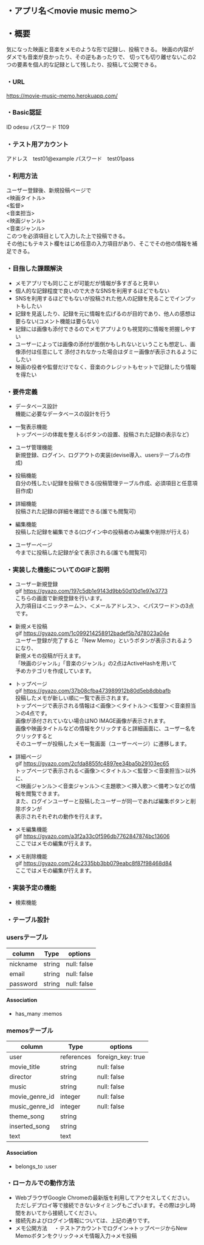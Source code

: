 ## ・アプリ名＜movie music memo＞

## ・概要

 気になった映画と音楽をメモのような形で記録し、投稿できる。
 映画の内容がダメでも音楽が良かったり、その逆もあったりで、
 切っても切り離せないこの2つの要素を個人的な記録として残したり、投稿して公開できる。
 

### ・URL
https://movie-music-memo.herokuapp.com/

### ・Basic認証
ID odesu
パスワード 1109

### ・テスト用アカウント
アドレス　test01@example
パスワード　test01pass

### ・利用方法
ユーザー登録後、新規投稿ページで
<br><映画タイトル>
<br><監督>
<br><音楽担当>
<br><映画ジャンル>
<br><音楽ジャンル>
<br>このつを必須項目として入力した上で投稿できる。
<br>その他にもテキスト欄をはじめ任意の入力項目があり、そこでその他の情報を補足できる。

### ・目指した課題解決
- メモアプリでも同じことが可能だが情報が多すぎると見辛い
- 個人的な記録程度で良いので大きなSNSを利用するほどでもない
- SNSを利用するほどでもないが投稿された他人の記録を見ることでインプットもしたい
- 記録を見返したり、記録を元に情報を広げるのが目的であり、他人の感想は要らない(コメント機能は要らない)
- 記録には画像も添付できるのでメモアプリよりも視覚的に情報を把握しやすい
- ユーザーによっては画像の添付が面倒かもしれないということも想定し、画像添付は任意にして
  添付されなかった場合はダミー画像が表示されるようにしたい
- 映画の役者や監督だけでなく、音楽のクレジットもセットで記録したり情報を得たい

### ・要件定義
- データベース設計　
<br>機能に必要なデータベースの設計を行う

- 一覧表示機能
<br> トップページの体裁を整える(ボタンの設置、投稿された記録の表示など)

- ユーザ管理機能
<br> 新規登録、ログイン、ログアウトの実装(devise導入、usersテーブルの作成)

- 投稿機能
<br> 自分の残したい記録を投稿できる(投稿管理テーブル作成、必須項目と任意項目作成)

- 詳細機能
<br> 投稿された記録の詳細を確認できる(誰でも閲覧可)

- 編集機能
<br> 投稿した記録を編集できる(ログイン中の投稿者のみ編集や削除が行える)

- ユーザーページ
<br> 今までに投稿した記録が全て表示される(誰でも閲覧可)

### ・実装した機能についてのGIFと説明
- ユーザー新規登録
<br>gif https://gyazo.com/197c5db1e9143d9bb50d10d1e97e3773
<br>こちらの画面で新規登録を行います。
<br>入力項目は＜ニックネーム＞、＜メールアドレス＞、＜パスワード＞の3点です。

- 新規メモ投稿
<br>gif https://gyazo.com/1c099214258912badef5b7d78023a04e
<br>ユーザー登録が完了すると「New Memo」というボタンが表示されるようになり、
<br>新規メモの投稿が行えます。
<br>「映画のジャンル」「音楽のジャンル」の2点はActiveHashを用いて
<br>予めカテゴリを作成しています。

- トップページ
<br>gif https://gyazo.com/37b08cfba473989912b80d5eb8dbbafb
<br>投稿したメモが新しい順に一覧で表示されます。
<br>トップページで表示される情報は＜画像＞＜タイトル＞＜監督＞＜音楽担当＞の4点です。
<br>画像が添付されていない場合はNO IMAGE画像が表示されます。
<br>画像や映画タイトルなどの情報をクリックすると詳細画面に、ユーザー名をクリックすると
<br>そのユーザーが投稿したメモ一覧画面（ユーザーページ）に遷移します。

- 詳細ページ
<br>gif https://gyazo.com/2cfda8855fc4897ee34ba5b29103ec65
<br>トップページで表示される＜画像＞＜タイトル＞＜監督＞＜音楽担当＞以外に、
<br>＜映画ジャンル＞＜音楽ジャンル＞＜主題歌＞＜挿入歌＞＜備考＞などの情報を閲覧できます。
<br>また、ログインユーザーと投稿したユーザーが同一であれば編集ボタンと削除ボタンが
<br>表示されそれぞれの動作を行えます。

- メモ編集機能
<br>gif https://gyazo.com/a3f2a33c0f596db7762847874bc13606
<br>ここではメモの編集が行えます。

- メモ削除機能
<br>gif https://gyazo.com/24c2335bb3bb079eabc8f87f98468d84
<br>ここではメモの編集が行えます。

### ・実装予定の機能
- 検索機能

### ・テーブル設計

### usersテーブル

|column    |Type  |options    |
|----------|------|-----------|
|nickname  |string|null: false|
|email     |string|null: false|
|password  |string|null: false|

#### Association

- has_many :memos

### memosテーブル

|column        |Type      |options          |
|--------------|----------|-----------------|
|user          |references|foreign_key: true|
|movie_title   |string    |null: false      |
|director      |string    |null: false      |
|music         |string    |null: false      |
|movie_genre_id|integer   |null: false      |
|music_genre_id|integer   |null: false      |
|theme_song    |string    |                 |
|inserted_song |string    |                 |
|text          |text      |                 |

#### Association

- belongs_to :user

### ・ローカルでの動作方法
- WebブラウザGoogle Chromeの最新版を利用してアクセスしてください。
  ただしデプロイ等で接続できないタイミングもございます。その際は少し時間をおいてから接続してください。
- 接続先およびログイン情報については、上記の通りです。
- メモ公開方法 
　・テストアカウントでログイン→トップページからNew Memoボタンをクリック→メモ情報入力→メモ投稿
